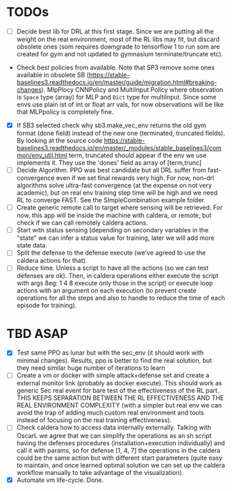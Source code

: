 # TODOs

- [ ] Decide best lib for DRL at this first stage. Since we are putting all the weight on the real environment, most of the RL libs may fit, but discard obsolete ones (som requires downgrade to tensorflow 1 to run som are created for gym and not updated to gymnasium terminate/truncate etc). 
- Check best policies from available. Note that SP3 remove some ones available in obsolete SB (https://stable-baselines3.readthedocs.io/en/master/guide/migration.html#breaking-changes). MlpPlocy CNNPolicy and MultiInput Policy where observation is `Space`  type (array) for MLP and `Dict` type for multiInput. Since some envs use plain ist of int or float arr vals, for now observations will be like that MLPpolicy is completely fine.
- [x] If SB3 selected check why sb3.make_vec_env returns the old gym format (done field) instead of the new one (terminated, truncated fields). By looking at the source code https://stable-baselines3.readthedocs.io/en/master/_modules/stable_baselines3/common/env_util.html term, truncated should appear if the env we use implements it. They use the 'dones' field as array of [term,trunc]
- [ ] Decide Algorithm. PPO was best candidate but all DRL suffer from fast-convergence even if we set final rewards very high. For now, non-drl algorithms solve ultra-fast convergence (at the expense on not very academic), but on real env training step time will be high and we need RL to converge FAST. See the SImpleCombination example folder.
- [ ] Create generic remote call to target where sensing will be retrieved. For now, this app will be inside the machine with caldera, or remote, but check if we can call remotely caldera actions.
- [ ] Start witn status sensing (depending on secondary variables in the "state" we can infer a status value for training, later we will add more state data.
- [ ] Split the defense to the defense execute (we've agreed to use the caldera actions for that).
- [ ] Reduce time. Unless a script to have all the actions (so we can test defenses are ok). Then, in caldera operations either execute the script with args 8eg: 1 4 8 execute only those in the script) or execute loop actions with an argument on each execution (to prevent create operations for all the steps and also to handle to reduce the time of each episode for training).

# TBD ASAP
- [x] Test same PPO as lunar but with the sec_env (it should work with minimal changes). Results, ppo is better to find the real solution, but they need similar huge number of iterations to learn 
- [ ] Create a vm or docker with simple attack+defense set and create a external monitor link (probably as docker execute). This should work as generic Sec real event for bare test of the effectiveness of the RL part. THIS KEEPS SEPARATION BETWEEN THE RL EFFECTIVENESS AND THE REAL ENVIRONMENT COMPLEXITY (with a simpler but real env we can avoid the trap of adding much custom real environment and tools instead of focusing on the real training effectiveness).
- [ ] Check caldera how to access data internally externally. Talking with OscarL we agree that we can simplify the operations as an sh script having the defenses procedures (installation+execution individually) and call it with params, so for defense [1, 4, 7] the operations in the caldera could be the same action but with different start parameters (quite easy to maintain, and once learned optimal solution we can set up the caldera workflow manually to take advantage of the visualization).
- [x] Automate vm life-cycle. Done.